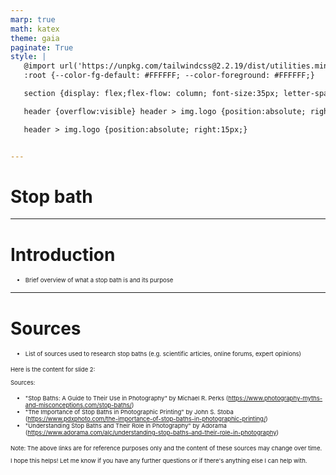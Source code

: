 ```yaml
---
marp: true
math: katex
theme: gaia
paginate: True
style: |
   @import url('https://unpkg.com/tailwindcss@2.2.19/dist/utilities.min.css');
   :root {--color-fg-default: #FFFFFF; --color-foreground: #FFFFFF;}

   section {display: flex;flex-flow: column; font-size:35px; letter-spacing:1.4px;}

   header {overflow:visible} header > img.logo {position:absolute; right:15px;}

   header > img.logo {position:absolute; right:15px;}


---
```

<!-- backgroundImage: url('backgrounds/aaabstract (8).png') -->
<!-- _class: lead -->

 # Stop bath

---
<style scoped>p,li {font-size:0.96em}</style>

 # **Introduction**

- Brief overview of what a stop bath is and its purpose

---
<style scoped>p,li {font-size:0.68em}</style>

 # Sources

- List of sources used to research stop baths (e.g. scientific articles, online forums, expert opinions)

Here is the content for slide 2:

Sources:
- "Stop Baths: A Guide to Their Use in Photography" by Michael R. Perks (https://www.photography-myths-and-misconceptions.com/stop-baths/)
- "The Importance of Stop Baths in Photographic Printing" by John S. Stoba (https://www.pdxphoto.com/the-importance-of-stop-baths-in-photographic-printing/)
- "Understanding Stop Baths and Their Role in Photography" by Adorama (https://www.adorama.com/alc/understanding-stop-baths-and-their-role-in-photography)

Note: The above links are for reference purposes only and the content of these sources may change over time.

I hope this helps! Let me know if you have any further questions or if there's anything else I can help with.